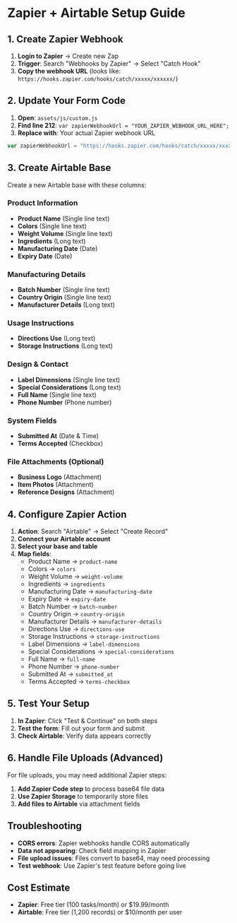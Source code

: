 # Zapier + Airtable Setup Guide

## 1. Create Zapier Webhook

1. **Login to Zapier** → Create new Zap
2. **Trigger**: Search "Webhooks by Zapier" → Select "Catch Hook"
3. **Copy the webhook URL** (looks like: `https://hooks.zapier.com/hooks/catch/xxxxx/xxxxxx/`)

## 2. Update Your Form Code

1. **Open**: `assets/js/custom.js`
2. **Find line 212**: `var zapierWebhookUrl = "YOUR_ZAPIER_WEBHOOK_URL_HERE";`
3. **Replace with**: Your actual Zapier webhook URL

```javascript
var zapierWebhookUrl = "https://hooks.zapier.com/hooks/catch/xxxxx/xxxxxx/";
```

## 3. Create Airtable Base

Create a new Airtable base with these columns:

### Product Information
- **Product Name** (Single line text)
- **Colors** (Single line text)
- **Weight Volume** (Single line text)
- **Ingredients** (Long text)
- **Manufacturing Date** (Date)
- **Expiry Date** (Date)

### Manufacturing Details
- **Batch Number** (Single line text)
- **Country Origin** (Single line text)
- **Manufacturer Details** (Long text)

### Usage Instructions
- **Directions Use** (Long text)
- **Storage Instructions** (Long text)

### Design & Contact
- **Label Dimensions** (Single line text)
- **Special Considerations** (Long text)
- **Full Name** (Single line text)
- **Phone Number** (Phone number)

### System Fields
- **Submitted At** (Date & Time)
- **Terms Accepted** (Checkbox)

### File Attachments (Optional)
- **Business Logo** (Attachment)
- **Item Photos** (Attachment)
- **Reference Designs** (Attachment)

## 4. Configure Zapier Action

1. **Action**: Search "Airtable" → Select "Create Record"
2. **Connect your Airtable account**
3. **Select your base and table**
4. **Map fields**:
   - Product Name → `product-name`
   - Colors → `colors`
   - Weight Volume → `weight-volume`
   - Ingredients → `ingredients`
   - Manufacturing Date → `manufacturing-date`
   - Expiry Date → `expiry-date`
   - Batch Number → `batch-number`
   - Country Origin → `country-origin`
   - Manufacturer Details → `manufacturer-details`
   - Directions Use → `directions-use`
   - Storage Instructions → `storage-instructions`
   - Label Dimensions → `label-dimensions`
   - Special Considerations → `special-considerations`
   - Full Name → `full-name`
   - Phone Number → `phone-number`
   - Submitted At → `submitted_at`
   - Terms Accepted → `terms-checkbox`

## 5. Test Your Setup

1. **In Zapier**: Click "Test & Continue" on both steps
2. **Test the form**: Fill out your form and submit
3. **Check Airtable**: Verify data appears correctly

## 6. Handle File Uploads (Advanced)

For file uploads, you may need additional Zapier steps:
1. **Add Zapier Code step** to process base64 file data
2. **Use Zapier Storage** to temporarily store files
3. **Add files to Airtable** via attachment fields

## Troubleshooting

- **CORS errors**: Zapier webhooks handle CORS automatically
- **Data not appearing**: Check field mapping in Zapier
- **File upload issues**: Files convert to base64, may need processing
- **Test webhook**: Use Zapier's test feature before going live

## Cost Estimate
- **Zapier**: Free tier (100 tasks/month) or $19.99/month
- **Airtable**: Free tier (1,200 records) or $10/month per user